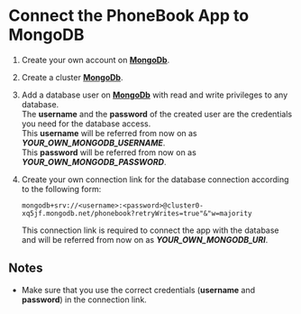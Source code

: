 # Connect the PhoneBook App to MongoDB

1. Create your own account on [**MongoDb**](https://www.mongodb.com/cloud).

2. Create a cluster [**MongoDb**](https://www.mongodb.com/cloud).

3. Add a database user on [**MongoDb**](https://www.mongodb.com/cloud) with read and write privileges to any database.<br/>The **username** and the **password** of the created user are the credentials you need for the database access.<br/>This **username**  will be referred from now on as ***YOUR_OWN_MONGODB_USERNAME***.<br/>This **password** will be referred from now on as ***YOUR_OWN_MONGODB_PASSWORD***.

4. Create your own connection link for the database connection according to the following form:

   ```
   mongodb+srv://<username>:<password>@cluster0-xq5jf.mongodb.net/phonebook?retryWrites=true"&"w=majority
   ```

   This connection link is required to connect the app with the database and will be referred from now on as ***YOUR_OWN_MONGODB_URI***.

## Notes

- Make sure that you use the correct credentials (**username** and **password**) in the connection link.
